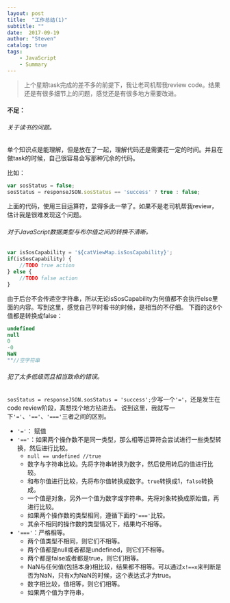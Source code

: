 ```yaml
---
layout: post
title:  "工作总结(1)"
subtitle: ""
date:  2017-09-19
author: "Steven"
catalog: true
tags: 
    - JavaScript
    - Summary
---
```


> 上个星期task完成的差不多的前提下，我让老司机帮我review code。结果还是有很多细节上的问题，感觉还是有很多地方需要改进。

#### 不足：

###### 关于读书的问题。

单个知识点是能理解，但是放在了一起，理解代码还是需要花一定的时间。并且在做task的时候，自己很容易会写那种冗余的代码。

比如：

```javascript
var sosStatus = false;
sosStatus = responseJSON.sosStatus == 'success' ? true : false;
```

上面的代码，使用三目运算符，显得多此一举了。如果不是老司机帮我review，估计我是很难发现这个问题。

###### 对于JavaScript数据类型与布尔值之间的转换不清晰。

```javascript
var isSosCapability = '${catViewMap.isSosCapability}';
if(isSosCapability) {
    //TODO true action 
} else {
    //TODO false action
}
```

由于后台不会传递空字符串，所以无论isSosCapability为何值都不会执行else里面的内容。写到这里，感觉自己平时看书的时候，是相当的不仔细。
下面的这6个值都是转换成false：

```javascript
undefined
null
0
-0
NaN
""//空字符串
```

###### 犯了太多低级而且相当致命的错误。

`sosStatus = responseJSON.sosStatus = 'success';`少写一个`'='`，还是发生在code review阶段，真想找个地方钻进去。
说到这里，我就写一下`'='`、`'=='`、`'==='`三者之间的区别。
- `'='`： 赋值
- `'=='`：如果两个操作数不是同一类型，那么相等运算符会尝试进行一些类型转换，然后进行比较。
    - `null == undefined //true`
    - 数字与字符串比较。先将字符串转换为数字，然后使用转后的值进行比较。
    - 和布尔值进行比较，先将布尔值转换成数字。`true`转换成1，`false`转换成。
    - 一个值是对象，另外一个值为数字或字符串。先将对象转换成原始值，再进行比较。
    - 如果两个操作数的类型相同，遵循下面的`'==='`比较。
    - 其余不相同的操作数的类型情况下，结果均不相等。
- `'==='`：严格相等。
    - 两个值类型不相同，则它们不相等。
    - 两个值都是null或者都是undefined，则它们不相等。
    - 两个都是false或者都是true，则它们相等。
    - NaN与任何值(包括本身)相比较，结果都不相等。可以通过`x!==x`来判断是否为NaN，只有x为NaN的时候，这个表达式才为true。
    - 数字相比较，值相等，则它们相等。
    - 如果两个值为字符串，